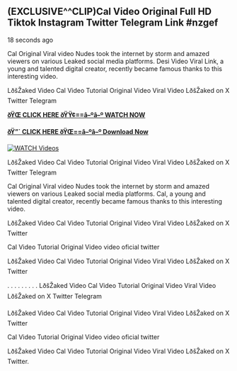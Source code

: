 ## (EXCLUSIVE^^CLIP)Cal Video Original Full HD Tiktok Instagram Twitter Telegram Link #nzgef

18 seconds ago

Cal Original Viral video Nudes took the internet by storm and amazed viewers on various Leaked social media platforms. Desi Video Viral Link, a young and talented digital creator, recently became famous thanks to this interesting video.

LðšŽaked Video Cal Video Tutorial Original Video Viral Video LðšŽaked on X Twitter Telegram

**[ðŸŒ CLICK HERE ðŸŸ¢==â–ºâ–º WATCH NOW](https://clips-mediaa.blogspot.com/2025/02/video-viral-download.html)**

**[ðŸ”´ CLICK HERE ðŸŒ==â–ºâ–º Download Now](https://clips-mediaa.blogspot.com/2025/02/video-viral-download.html)**

[![WATCH Videos](https://i.imgur.com/dJHk4Zq.gif)](https://clips-mediaa.blogspot.com/2025/02/video-viral-download.html)

LðšŽaked Video Cal Video Tutorial Original Video Viral Video LðšŽaked on X Twitter Telegram

Cal Original Viral video Nudes took the internet by storm and amazed viewers on various Leaked social media platforms. Cal, a young and talented digital creator, recently became famous thanks to this interesting video.

LðšŽaked Video Cal Video Tutorial Original Video Viral Video LðšŽaked on X Twitter

Cal Video Tutorial Original Video video oficial twitter

LðšŽaked Video Cal Video Tutorial Original Video Viral Video LðšŽaked on X Twitter

. . . . . . . . . LðšŽaked Video Cal Video Tutorial Original Video Viral Video LðšŽaked on X Twitter Telegram

LðšŽaked Video Cal Video Tutorial Original Video Viral Video LðšŽaked on X Twitter

Cal Video Tutorial Original Video video oficial twitter

LðšŽaked Video Cal Video Tutorial Original Video Viral Video LðšŽaked on X Twitter.
